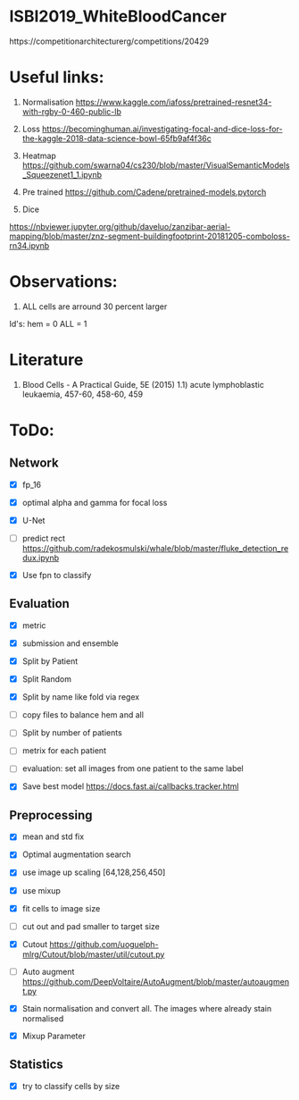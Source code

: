 # ISBI2019_WhiteBloodCancer
https://competitionarchitecturerg/competitions/20429


#  Useful links:

1) Normalisation
https://www.kaggle.com/iafoss/pretrained-resnet34-with-rgby-0-460-public-lb

2) Loss
https://becominghuman.ai/investigating-focal-and-dice-loss-for-the-kaggle-2018-data-science-bowl-65fb9af4f36c

3) Heatmap
https://github.com/swarna04/cs230/blob/master/VisualSemanticModels_Squeezenet1_1.ipynb

4) Pre trained
https://github.com/Cadene/pretrained-models.pytorch

5) Dice

https://nbviewer.jupyter.org/github/daveluo/zanzibar-aerial-mapping/blob/master/znz-segment-buildingfootprint-20181205-comboloss-rn34.ipynb


# Observations:

1) ALL cells are arround 30 percent larger

Id's:
hem = 0
ALL = 1


# Literature
1) Blood Cells - A Practical Guide, 5E (2015)
1.1) acute lymphoblastic leukaemia, 457-60, 458-60, 459


# ToDo:

## Network
- [x] fp_16
- [x] optimal alpha and gamma for focal loss
- [x] U-Net
- [ ] predict rect https://github.com/radekosmulski/whale/blob/master/fluke_detection_redux.ipynb
- [x] Use fpn to classify


## Evaluation
- [x] metric
- [x] submission and ensemble
- [x] Split by Patient
- [x] Split Random
- [x] Split by name like fold via regex
- [ ] copy files to balance hem and all
- [ ] Split by number of patients
- [ ] metrix for each patient
- [ ] evaluation: set all images from one patient to the same label
- [x] Save best model https://docs.fast.ai/callbacks.tracker.html


## Preprocessing
- [x] mean and std fix
- [x] Optimal augmentation search
- [x] use image up scaling [64,128,256,450]
- [x] use mixup
- [x] fit cells to image size
- [ ] cut out and pad smaller to target size
- [x] Cutout https://github.com/uoguelph-mlrg/Cutout/blob/master/util/cutout.py
- [ ] Auto augment https://github.com/DeepVoltaire/AutoAugment/blob/master/autoaugment.py
- [x] Stain normalisation and convert all. The images where already stain normalised
- [x] Mixup Parameter


## Statistics
- [x] try to classify cells by size
